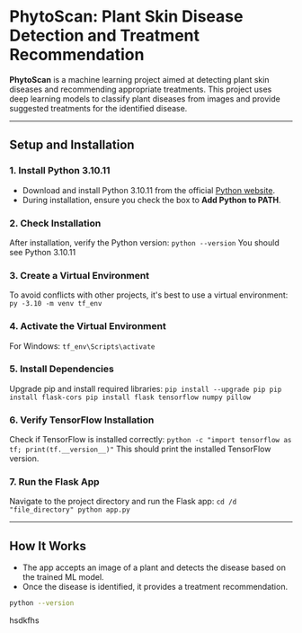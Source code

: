 # PhytoScan: Plant Skin Disease Detection and Treatment Recommendation

**PhytoScan** is a machine learning project aimed at detecting plant skin diseases and recommending appropriate treatments. This project uses deep learning models to classify plant diseases from images and provide suggested treatments for the identified disease.

---

## Setup and Installation

### 1. Install Python 3.10.11
- Download and install Python 3.10.11 from the official [Python website](https://www.python.org/downloads/release/python-31011/).
- During installation, ensure you check the box to **Add Python to PATH**.

### 2. Check Installation
After installation, verify the Python version:
`python --version`
You should see Python 3.10.11

### 3. Create a Virtual Environment
To avoid conflicts with other projects, it's best to use a virtual environment:
`py -3.10 -m venv tf_env`

### 4. Activate the Virtual Environment
For Windows:
`tf_env\Scripts\activate`

### 5. Install Dependencies
Upgrade pip and install required libraries:
`pip install --upgrade pip
pip install flask-cors
pip install flask tensorflow numpy pillow`

### 6. Verify TensorFlow Installation
Check if TensorFlow is installed correctly:
`python -c "import tensorflow as tf; print(tf.__version__)"`
This should print the installed TensorFlow version.

### 7. Run the Flask App
Navigate to the project directory and run the Flask app:
`cd /d "file_directory"
python app.py
`

---
## How It Works
- The app accepts an image of a plant and detects the disease based on the trained ML model.
- Once the disease is identified, it provides a treatment recommendation.

```bash
python --version
```
hsdkfhs
